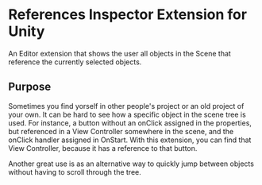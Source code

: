 # References Inspector Extension for Unity
An Editor extension that shows the user all objects in the Scene that reference the currently selected objects.

## Purpose
Sometimes you find yorself in other people's project or an old project of your own. It can be hard to see how a specific object in the scene tree is used.
For instance, a button without an onClick assigned in the properties, but referenced in a View Controller somewhere in the scene, and the onClick handler assigned in OnStart.
With this extension, you can find that View Controller, because it has a reference to that button.

Another great use is as an alternative way to quickly jump between objects without having to scroll through the tree.
